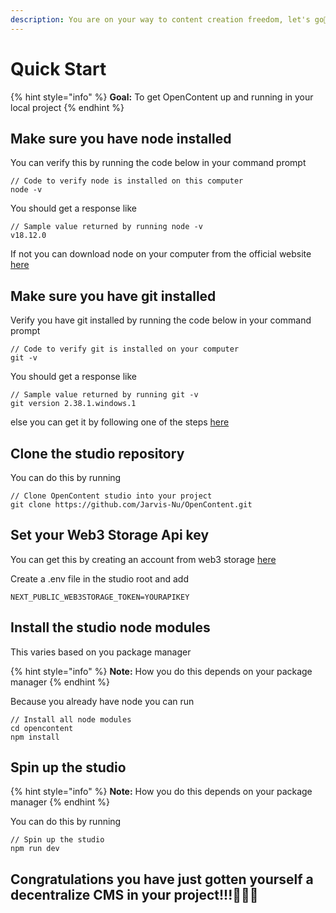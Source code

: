 ```yaml
---
description: You are on your way to content creation freedom, let's go🎉🎉🎉
---
```


# Quick Start

{% hint style="info" %}
**Goal:** To get OpenContent up and running in your local project
{% endhint %}

## Make sure you have node installed

You can verify this by running the code below in your command prompt

```
// Code to verify node is installed on this computer
node -v
```

You should get a response like

```
// Sample value returned by running node -v
v18.12.0
```

If not you can download node on your computer from the official website [here](https://nodejs.org/en/download)

## Make sure you have git installed

Verify you have git installed by running the code below in your command prompt

```
// Code to verify git is installed on your computer
git -v
```

You should  get a response like

```
// Sample value returned by running git -v
git version 2.38.1.windows.1
```

else you can get it by following one of the steps [here](https://git-scm.com/book/en/v2/Getting-Started-Installing-Git)

## Clone the studio repository

You can do this by running

```
// Clone OpenContent studio into your project
git clone https://github.com/Jarvis-Nu/OpenContent.git
```

## Set your Web3 Storage Api key

You can get this by creating an account from web3 storage [here](https://web3.storage)

Create a .env file in the studio root and add

```
NEXT_PUBLIC_WEB3STORAGE_TOKEN=YOURAPIKEY
```

## Install the studio node modules

This varies based on you package manager

{% hint style="info" %}
**Note:** How you do this depends on your package manager
{% endhint %}

Because you already have node you can run

```
// Install all node modules
cd opencontent
npm install
```

## Spin up the studio

{% hint style="info" %}
**Note:** How you do this depends on your package manager
{% endhint %}

You can do this by running

```
// Spin up the studio
npm run dev
```

## Congratulations you have just gotten yourself a decentralize CMS in your project!!!🎉🎉🎉
